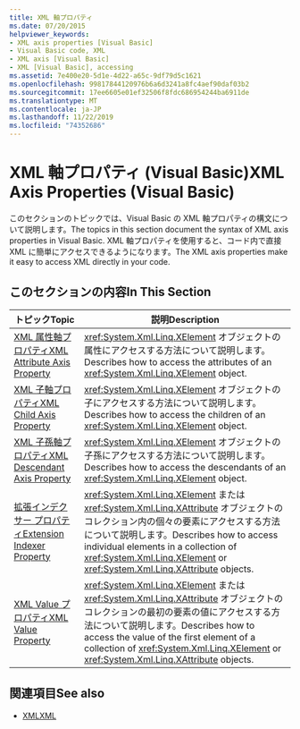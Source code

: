 ```yaml
---
title: XML 軸プロパティ
ms.date: 07/20/2015
helpviewer_keywords:
- XML axis properties [Visual Basic]
- Visual Basic code, XML
- XML axis [Visual Basic]
- XML [Visual Basic], accessing
ms.assetid: 7e400e20-5d1e-4d22-a65c-9df79d5c1621
ms.openlocfilehash: 99817844120976b6a6d3241a8fc4aef90daf03b2
ms.sourcegitcommit: 17ee6605e01ef32506f8fdc686954244ba6911de
ms.translationtype: MT
ms.contentlocale: ja-JP
ms.lasthandoff: 11/22/2019
ms.locfileid: "74352686"
---
```

# <a name="xml-axis-properties-visual-basic"></a><span data-ttu-id="59116-102">XML 軸プロパティ (Visual Basic)</span><span class="sxs-lookup"><span data-stu-id="59116-102">XML Axis Properties (Visual Basic)</span></span>
<span data-ttu-id="59116-103">このセクションのトピックでは、Visual Basic の XML 軸プロパティの構文について説明します。</span><span class="sxs-lookup"><span data-stu-id="59116-103">The topics in this section document the syntax of XML axis properties in Visual Basic.</span></span> <span data-ttu-id="59116-104">XML 軸プロパティを使用すると、コード内で直接 XML に簡単にアクセスできるようになります。</span><span class="sxs-lookup"><span data-stu-id="59116-104">The XML axis properties make it easy to access XML directly in your code.</span></span>  
  
## <a name="in-this-section"></a><span data-ttu-id="59116-105">このセクションの内容</span><span class="sxs-lookup"><span data-stu-id="59116-105">In This Section</span></span>  
  
|<span data-ttu-id="59116-106">トピック</span><span class="sxs-lookup"><span data-stu-id="59116-106">Topic</span></span>|<span data-ttu-id="59116-107">説明</span><span class="sxs-lookup"><span data-stu-id="59116-107">Description</span></span>|  
|-----------|-----------------|  
|[<span data-ttu-id="59116-108">XML 属性軸プロパティ</span><span class="sxs-lookup"><span data-stu-id="59116-108">XML Attribute Axis Property</span></span>](../../../visual-basic/language-reference/xml-axis/xml-attribute-axis-property.md)|<span data-ttu-id="59116-109"><xref:System.Xml.Linq.XElement> オブジェクトの属性にアクセスする方法について説明します。</span><span class="sxs-lookup"><span data-stu-id="59116-109">Describes how to access the attributes of an <xref:System.Xml.Linq.XElement> object.</span></span>|  
|[<span data-ttu-id="59116-110">XML 子軸プロパティ</span><span class="sxs-lookup"><span data-stu-id="59116-110">XML Child Axis Property</span></span>](../../../visual-basic/language-reference/xml-axis/xml-child-axis-property.md)|<span data-ttu-id="59116-111"><xref:System.Xml.Linq.XElement> オブジェクトの子にアクセスする方法について説明します。</span><span class="sxs-lookup"><span data-stu-id="59116-111">Describes how to access the children of an <xref:System.Xml.Linq.XElement> object.</span></span>|  
|[<span data-ttu-id="59116-112">XML 子孫軸プロパティ</span><span class="sxs-lookup"><span data-stu-id="59116-112">XML Descendant Axis Property</span></span>](../../../visual-basic/language-reference/xml-axis/xml-descendant-axis-property.md)|<span data-ttu-id="59116-113"><xref:System.Xml.Linq.XElement> オブジェクトの子孫にアクセスする方法について説明します。</span><span class="sxs-lookup"><span data-stu-id="59116-113">Describes how to access the descendants of an <xref:System.Xml.Linq.XElement> object.</span></span>|  
|[<span data-ttu-id="59116-114">拡張インデクサー プロパティ</span><span class="sxs-lookup"><span data-stu-id="59116-114">Extension Indexer Property</span></span>](../../../visual-basic/language-reference/xml-axis/extension-indexer-property.md)|<span data-ttu-id="59116-115"><xref:System.Xml.Linq.XElement> または <xref:System.Xml.Linq.XAttribute> オブジェクトのコレクション内の個々の要素にアクセスする方法について説明します。</span><span class="sxs-lookup"><span data-stu-id="59116-115">Describes how to access individual elements in a collection of <xref:System.Xml.Linq.XElement> or <xref:System.Xml.Linq.XAttribute> objects.</span></span>|  
|[<span data-ttu-id="59116-116">XML Value プロパティ</span><span class="sxs-lookup"><span data-stu-id="59116-116">XML Value Property</span></span>](../../../visual-basic/language-reference/xml-axis/xml-value-property.md)|<span data-ttu-id="59116-117"><xref:System.Xml.Linq.XElement> または <xref:System.Xml.Linq.XAttribute> オブジェクトのコレクションの最初の要素の値にアクセスする方法について説明します。</span><span class="sxs-lookup"><span data-stu-id="59116-117">Describes how to access the value of the first element of a collection of <xref:System.Xml.Linq.XElement> or <xref:System.Xml.Linq.XAttribute> objects.</span></span>|  
  
## <a name="see-also"></a><span data-ttu-id="59116-118">関連項目</span><span class="sxs-lookup"><span data-stu-id="59116-118">See also</span></span>

- [<span data-ttu-id="59116-119">XML</span><span class="sxs-lookup"><span data-stu-id="59116-119">XML</span></span>](../../../visual-basic/programming-guide/language-features/xml/index.md)
